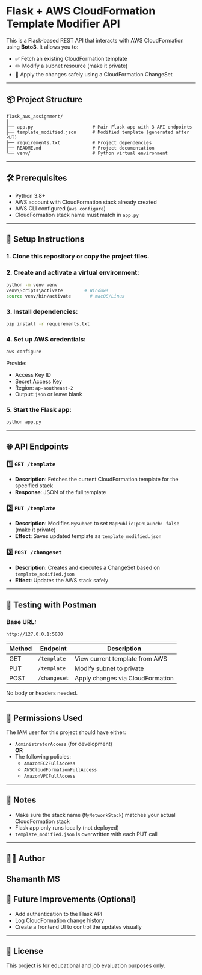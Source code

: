 
# Flask + AWS CloudFormation Template Modifier API

This is a Flask-based REST API that interacts with AWS CloudFormation using **Boto3**. It allows you to:

- ✅ Fetch an existing CloudFormation template
- ✏️ Modify a subnet resource (make it private)
- 🚀 Apply the changes safely using a CloudFormation ChangeSet

---

## 📦 Project Structure

```
flask_aws_assignment/
│
├── app.py                      # Main Flask app with 3 API endpoints
├── template_modified.json      # Modified template (generated after PUT)
├── requirements.txt            # Project dependencies
├── README.md                   # Project documentation
└── venv/                       # Python virtual environment
```

---

## 🛠 Prerequisites

- Python 3.8+
- AWS account with CloudFormation stack already created
- AWS CLI configured (`aws configure`)
- CloudFormation stack name must match in `app.py`

---

## 🔧 Setup Instructions

### 1. Clone this repository or copy the project files.

### 2. Create and activate a virtual environment:
```bash
python -m venv venv
venv\Scripts\activate        # Windows
source venv/bin/activate       # macOS/Linux
```

### 3. Install dependencies:
```bash
pip install -r requirements.txt
```

### 4. Set up AWS credentials:
```bash
aws configure
```
Provide:
- Access Key ID
- Secret Access Key
- Region: `ap-southeast-2`
- Output: `json` or leave blank

### 5. Start the Flask app:
```bash
python app.py
```

---

## 🌐 API Endpoints

### 1️⃣ `GET /template`

- **Description**: Fetches the current CloudFormation template for the specified stack
- **Response**: JSON of the full template

### 2️⃣ `PUT /template`

- **Description**: Modifies `MySubnet` to set `MapPublicIpOnLaunch: false` (make it private)
- **Effect**: Saves updated template as `template_modified.json`

### 3️⃣ `POST /changeset`

- **Description**: Creates and executes a ChangeSet based on `template_modified.json`
- **Effect**: Updates the AWS stack safely

---

## 🧪 Testing with Postman

### Base URL:
```
http://127.0.0.1:5000
```

| Method | Endpoint       | Description                          |
|--------|----------------|--------------------------------------|
| GET    | `/template`    | View current template from AWS       |
| PUT    | `/template`    | Modify subnet to private             |
| POST   | `/changeset`   | Apply changes via CloudFormation     |

No body or headers needed.

---

## 🔐 Permissions Used

The IAM user for this project should have either:

- `AdministratorAccess` (for development)  
**OR**  
- The following policies:
  - `AmazonEC2FullAccess`
  - `AWSCloudFormationFullAccess`
  - `AmazonVPCFullAccess`

---

## 📌 Notes

- Make sure the stack name (`MyNetworkStack`) matches your actual CloudFormation stack
- Flask app only runs locally (not deployed)
- `template_modified.json` is overwritten with each PUT call

---

## 🧑‍💻 Author

**Shamanth MS**  
---

## 🏁 Future Improvements (Optional)

- Add authentication to the Flask API
- Log CloudFormation change history
- Create a frontend UI to control the updates visually

---

## 📝 License

This project is for educational and job evaluation purposes only.

